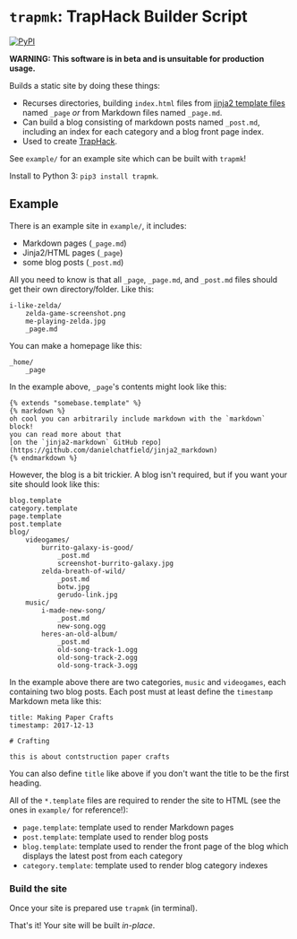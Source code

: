 # `trapmk`: TrapHack Builder Script

[![PyPI](https://img.shields.io/pypi/v/trapmk.svg)](https://pypi.python.org/pypi/trapmk)

**WARNING: This software is in beta and is unsuitable for production usage.**

Builds a static site by doing these things:

  * Recurses directories, building `index.html` files from [jinja2 template
    files](http://jinja.pocoo.org/docs/latest/templates) named `_page` *or*
    from Markdown files named `_page.md`.
  * Can build a blog consisting of markdown posts named `_post.md`, including
    an index for each category and a blog front page index.
  * Used to create [TrapHack](http://y2k.cafe:8080/gallery/zones/traphack).

See `example/` for an example site which can be built with `trapmk`!

Install to Python 3: `pip3 install trapmk`.

## Example

There is an example site in `example/`, it includes:

  * Markdown pages (`_page.md`)
  * Jinja2/HTML pages (`_page`)
  * some blog posts (`_post.md`)

All you need to know is that all `_page`, `_page.md`, and `_post.md` files
should get their own directory/folder. Like this:

```
i-like-zelda/
    zelda-game-screenshot.png
    me-playing-zelda.jpg
    _page.md
```

You can make a homepage like this:

```
_home/
    _page
```

In the example above, `_page`'s contents might look like this:

```
{% extends "somebase.template" %}
{% markdown %}
oh cool you can arbitrarily include markdown with the `markdown` block!
you can read more about that
[on the `jinja2-markdown` GitHub repo](https://github.com/danielchatfield/jinja2_markdown)
{% endmarkdown %}
```

However, the blog is a bit trickier. A blog isn't required, but if you want
your site should look like this:

```
blog.template
category.template
page.template
post.template
blog/
    videogames/
        burrito-galaxy-is-good/
            _post.md
            screenshot-burrito-galaxy.jpg
        zelda-breath-of-wild/
            _post.md
            botw.jpg
            gerudo-link.jpg
    music/
        i-made-new-song/
            _post.md
            new-song.ogg
        heres-an-old-album/
            _post.md
            old-song-track-1.ogg
            old-song-track-2.ogg
            old-song-track-3.ogg
```

In the example above there are two categories, `music` and `videogames`, each
containing two blog posts. Each post must at least define the `timestamp`
Markdown meta like this:

```
title: Making Paper Crafts
timestamp: 2017-12-13

# Crafting

this is about contstruction paper crafts
```

You can also define `title` like above if you don't want the title to be the
first heading.

All of the `*.template` files are required to render the site to HTML (see the
ones in `example/` for reference!):

  * `page.template`: template used to render Markdown pages
  * `post.template`: template used to render blog posts
  * `blog.template`: template used to render the front page of the
    blog which displays the latest post from each category
  * `category.template`: template used to render blog category
    indexes

### Build the site

Once your site is prepared use `trapmk` (in terminal).

That's it! Your site will be built *in-place*.
